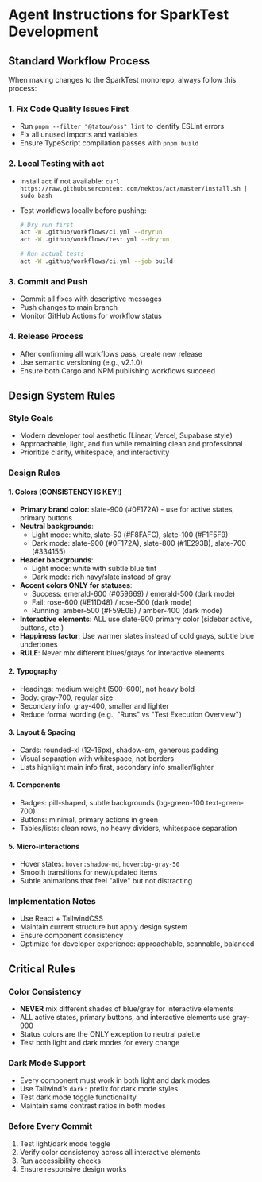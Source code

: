 # Agent Instructions for SparkTest Development

## Standard Workflow Process

When making changes to the SparkTest monorepo, always follow this process:

### 1. Fix Code Quality Issues First

- Run `pnpm --filter "@tatou/oss" lint` to identify ESLint errors
- Fix all unused imports and variables
- Ensure TypeScript compilation passes with `pnpm build`

### 2. Local Testing with act

- Install `act` if not available: `curl https://raw.githubusercontent.com/nektos/act/master/install.sh | sudo bash`
- Test workflows locally before pushing:

  ```bash
  # Dry run first
  act -W .github/workflows/ci.yml --dryrun
  act -W .github/workflows/test.yml --dryrun

  # Run actual tests
  act -W .github/workflows/ci.yml --job build
  ```

### 3. Commit and Push

- Commit all fixes with descriptive messages
- Push changes to main branch
- Monitor GitHub Actions for workflow status

### 4. Release Process

- After confirming all workflows pass, create new release
- Use semantic versioning (e.g., v2.1.0)
- Ensure both Cargo and NPM publishing workflows succeed

## Design System Rules

### Style Goals

- Modern developer tool aesthetic (Linear, Vercel, Supabase style)
- Approachable, light, and fun while remaining clean and professional
- Prioritize clarity, whitespace, and interactivity

### Design Rules

#### 1. Colors (CONSISTENCY IS KEY!)

- **Primary brand color**: slate-900 (#0F172A) - use for active states, primary buttons
- **Neutral backgrounds**:
  - Light mode: white, slate-50 (#F8FAFC), slate-100 (#F1F5F9)
  - Dark mode: slate-900 (#0F172A), slate-800 (#1E293B), slate-700 (#334155)
- **Header backgrounds**:
  - Light mode: white with subtle blue tint
  - Dark mode: rich navy/slate instead of gray
- **Accent colors ONLY for statuses**:
  - Success: emerald-600 (#059669) / emerald-500 (dark mode)
  - Fail: rose-600 (#E11D48) / rose-500 (dark mode)
  - Running: amber-500 (#F59E0B) / amber-400 (dark mode)
- **Interactive elements**: ALL use slate-900 primary color (sidebar active, buttons, etc.)
- **Happiness factor**: Use warmer slates instead of cold grays, subtle blue undertones
- **RULE**: Never mix different blues/grays for interactive elements

#### 2. Typography

- Headings: medium weight (500–600), not heavy bold
- Body: gray-700, regular size
- Secondary info: gray-400, smaller and lighter
- Reduce formal wording (e.g., "Runs" vs "Test Execution Overview")

#### 3. Layout & Spacing

- Cards: rounded-xl (12–16px), shadow-sm, generous padding
- Visual separation with whitespace, not borders
- Lists highlight main info first, secondary info smaller/lighter

#### 4. Components

- Badges: pill-shaped, subtle backgrounds (bg-green-100 text-green-700)
- Buttons: minimal, primary actions in green
- Tables/lists: clean rows, no heavy dividers, whitespace separation

#### 5. Micro-interactions

- Hover states: `hover:shadow-md`, `hover:bg-gray-50`
- Smooth transitions for new/updated items
- Subtle animations that feel "alive" but not distracting

### Implementation Notes

- Use React + TailwindCSS
- Maintain current structure but apply design system
- Ensure component consistency
- Optimize for developer experience: approachable, scannable, balanced

## Critical Rules

### Color Consistency

- **NEVER** mix different shades of blue/gray for interactive elements
- ALL active states, primary buttons, and interactive elements use gray-900
- Status colors are the ONLY exception to neutral palette
- Test both light and dark modes for every change

### Dark Mode Support

- Every component must work in both light and dark modes
- Use Tailwind's `dark:` prefix for dark mode styles
- Test dark mode toggle functionality
- Maintain same contrast ratios in both modes

### Before Every Commit

1. Test light/dark mode toggle
2. Verify color consistency across all interactive elements
3. Run accessibility checks
4. Ensure responsive design works
